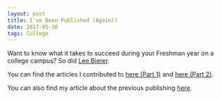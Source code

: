 ```yaml
---
layout: post
title: I've Been Published (Again)!
date: 2017-05-30
tags: College
---
```


Want to know what it takes to succeed during your Freshman year on a college
campus? So did [Lee Bierer](http://collegeadmissionsstrategies.com).

You can find the articles I contributed to [here (Part
1)](http://www.carolinacollegebound.com/2017/05/23/secrets-to-a-successful-freshman-year-lessons-learned-part-1/)
and [here (Part
2)](http://www.carolinacollegebound.com/2017/05/26/lessons-learned-freshman-year-part-2-importance-of-connecting/?CID=10487377&BSD_SID=29723).

You can also find my article about the previous publishing [here](https://benknoble.github.io/blog/2017/01/12/published).
